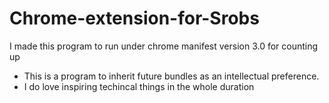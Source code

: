 # Chrome-extension-for-Srobs
I made this program to run under chrome manifest version 3.0 for counting up

- This is a program to inherit future bundles as an intellectual preference.
- I do love inspiring techincal things in the whole duration